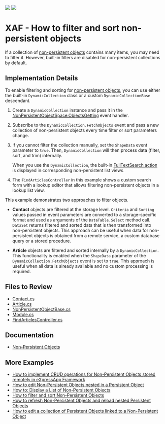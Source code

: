 <!-- default badges list -->
[![](https://img.shields.io/badge/Open_in_DevExpress_Support_Center-FF7200?style=flat-square&logo=DevExpress&logoColor=white)](https://supportcenter.devexpress.com/ticket/details/T952649)
[![](https://img.shields.io/badge/📖_How_to_use_DevExpress_Examples-e9f6fc?style=flat-square)](https://docs.devexpress.com/GeneralInformation/403183)
<!-- default badges end -->

# XAF - How to filter and sort non-persistent objects


If a collection of [non\-persistent objects](https://docs.devexpress.com/eXpressAppFramework/116516/concepts/business-model-design/non-persistent-objects) contains many items, you may need to filter it. However, built-in filters are disabled for non-persistent collections by default.

## Implementation Details

To enable filtering and sorting for [non\-persistent objects](https://docs.devexpress.com/eXpressAppFramework/116516/concepts/business-model-design/non-persistent-objects), you can use either the built-in `DynamicCollection` class or a custom `DynamicCollectionBase` descendant.

1. Create a `DynamicCollection` instance and pass it in the [NonPersistentObjectSpace\.ObjectsGetting](https://docs.devexpress.com/eXpressAppFramework/DevExpress.ExpressApp.NonPersistentObjectSpace.ObjectsGetting) event handler.
2. Subscribe to the `DynamicCollection.FetchObjects` event and pass a new collection of non-persistent objects every time filter or sort parameters change.
3. If you cannot filter the collection manually, set the `ShapeData` event parameter to `true`. Then, `DynamicCollection` will then process data (filter, sort, and trim) internally.
   
     When you use the `DynamicCollection`, the built-in [FullTextSearch action](https://docs.devexpress.com/eXpressAppFramework/112997/concepts/filtering/full-text-search-action) is displayed in corresponding non-persistent list views.

4. The `FindArticlesController` in this example shows a custom search form with a lookup editor that allows filtering non-persistent objects in a lookup list view.

This example demonstrates two approaches to filter objects.

- **Contact** objects are filtered at the storage level. `Criteria` and `Sorting` values passed in event parameters are converted to a storage-specific format and used as arguments of the `DataTable.Select` method call. `DataSet` returns filtered and sorted data that is then transformed into non-persistent objects. This approach can be useful when data for non-persistent objects is obtained from a remote service, a custom database query or a stored procedure.

- **Article** objects are filtered and sorted internally by a `DynamicCollection`. This functionality is enabled when the `ShapeData` parameter of the `DynamicCollection.FetchObjects` event is set to `true`. This approach is useful when all data is already available and no custom processing is required.

## Files to Review

- [Contact.cs](./CS/EFCore/NonPersistentFilteringEF/NonPersistentFilteringEF.Module/BusinessObjects/Contact.cs)
- [Article.cs](./CS/EFCore/NonPersistentFilteringEF/NonPersistentFilteringEF.Module/BusinessObjects/Article.cs )
- [NonPersistentObjectBase.cs](./CS/EFCore/NonPersistentFilteringEF/NonPersistentFilteringEF.Module/BusinessObjects/NonPersistentObjectBase.cs )
- [Module.cs](./CS/EFCore/NonPersistentFilteringEF/NonPersistentFilteringEF.Module/Module.cs )
- [FindArticlesController.cs](CS/EFCore/NonPersistentFilteringEF/NonPersistentFilteringEF.Module/Controllers/FindArticlesController.cs)

## Documentation

- [Non-Persistent Objects](https://docs.devexpress.com/eXpressAppFramework/116516/business-model-design-orm/non-persistent-objects)


## More Examples

- [How to implement CRUD operations for Non-Persistent Objects stored remotely in eXpressApp Framework](https://github.com/DevExpress-Examples/XAF_Non-Persistent-Objects-Editing-Demo)
- [How to edit Non-Persistent Objects nested in a Persistent Object](https://github.com/DevExpress-Examples/XAF_Non-Persistent-Objects-Nested-In-Persistent-Objects-Demo)
- [How to: Display a List of Non-Persistent Objects](https://github.com/DevExpress-Examples/XAF_how-to-display-a-list-of-non-persistent-objects-e980)
- [How to filter and sort Non-Persistent Objects](https://github.com/DevExpress-Examples/XAF_Non-Persistent-Objects-Filtering-Demo)
- [How to refresh Non-Persistent Objects and reload nested Persistent Objects](https://github.com/DevExpress-Examples/XAF_Non-Persistent-Objects-Reloading-Demo)
- [How to edit a collection of Persistent Objects linked to a Non-Persistent Object](https://github.com/DevExpress-Examples/XAF_Non-Persistent-Objects-Edit-Linked-Persistent-Objects-Demo)
